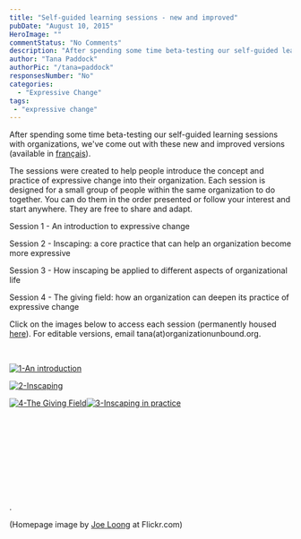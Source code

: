 ```yaml
---
title: "Self-guided learning sessions - new and improved"
pubDate: "August 10, 2015"
HeroImage: ""
commentStatus: "No Comments"
description: "After spending some time beta-testing our self-guided learning sessions with organizations, we’ve come out with these new and improved versions. The sessions were created to help people introduce the concept and practice of expressive change into their organization."
author: "Tana Paddock"
authorPic: "/tana=paddock"
responsesNumber: "No"
categories: 
  - "Expressive Change"
tags:
 - "expressive change"
---
```


After spending some time beta-testing our self-guided learning sessions with organizations, we've come out with these new and improved versions (available in [français](https://organizationunbound.org/francais/)).

The sessions were created to help people introduce the concept and practice of expressive change into their organization. Each session is designed for a small group of people within the same organization to do together. You can do them in the order presented or follow your interest and start anywhere. They are free to share and adapt.

Session 1 - An introduction to expressive change

Session 2 - Inscaping: a core practice that can help an organization become more expressive

Session 3 - How inscaping be applied to different aspects of organizational life

Session 4 - The giving field: how an organization can deepen its practice of expressive change

Click on the images below to access each session (permanently housed [here](https://organizationunbound.org/in-practice/)). For editable versions, email tana(at)organizationunbound.org.

 

[![1-An introduction](https://organizationunbound.org/wp-content/uploads/2015/07/1-An-introduction-300x225.jpg)](https://drive.google.com/file/d/0B9n6TOVC3gefX1Y3NjAyMHU3OGM/view?usp=sharing)

[![2-Inscaping](https://organizationunbound.org/wp-content/uploads/2015/07/2-Inscaping-300x225.jpg)](https://drive.google.com/file/d/0B9n6TOVC3gefdDdSNS0xd3BEYjA/view?usp=sharing)

[![4-The Giving Field](https://organizationunbound.org/wp-content/uploads/2015/07/4-The-Giving-Field-300x225.jpg)](https://drive.google.com/file/d/0B9n6TOVC3gefcmtNMExodzUzVkU/view)[![3-Inscaping in practice](https://organizationunbound.org/wp-content/uploads/2015/07/3-Inscaping-in-practice-300x224.jpg)](https://drive.google.com/file/d/0B9n6TOVC3gefMXFBSUFZMUstM0E/view?usp=sharing)

 

 

 

 

 

.

(Homepage image by [Joe Loong](https://www.flickr.com/photos/joelogon/ "Go to Joe Loong's photostream") at Flickr.com)
